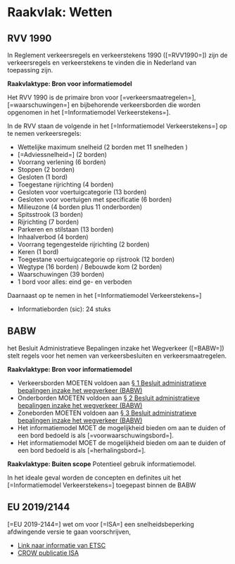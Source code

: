 # Raakvlak: Wetten


## RVV 1990
In Reglement verkeersregels en verkeerstekens 1990 ([=RVV1990=]) zijn de verkeersregels en verkeerstekens te vinden die in Nederland van toepassing zijn. 


**Raakvlaktype: Bron voor informatiemodel**

Het RVV 1990 is de primaire bron voor [=verkeersmaatregelen=], [=waarschuwingen=] en bijbehorende verkeersborden die worden opgenomen in het [=Informatiemodel Verkeerstekens=].

In de RVV staan de volgende in het [=Informatiemodel Verkeerstekens=] op te nemen verkeersregels:
* Wettelijke maximum snelheid (2 borden met 11 snelheden )
* [=Adviessnelheid=] (2 borden)
* Voorrang verlening (6 borden)
* Stoppen (2 borden)
* Gesloten (1 bord) 
* Toegestane rijrichting (4 borden)
* Gesloten voor voertuigcategorie (13 borden)
* Gesloten voor voertuigen met specificatie (6 borden)
* Milieuzone (4 borden plus 11 onderborden)
* Spitsstrook (3 borden)
* Rijrichting (7 borden)
* Parkeren en stilstaan (13 borden)
* Inhaalverbod (4 borden)
* Voorrang tegengestelde rijrichting (2 borden)
* Keren (1 bord)
* Toegestane voertuigcategorie op rijstrook (12 borden)
* Wegtype (16 borden) / Bebouwde kom (2 borden)
* Waarschuwingen (39 borden)
* 1 bord voor alles: eind ge- en verboden

Daarnaast op te nemen in het [=Informatiemodel Verkeerstekens=]
* Informatieborden (sic): 24 stuks


## BABW

het Besluit Administratieve Bepalingen inzake het Wegverkeer ([=BABW=]) stelt regels voor het nemen van verkeersbesluiten en verkeersmaatregelen.


**Raakvlaktype: Bron voor informatiemodel**

* Verkeersborden MOETEN voldoen aan [§ 1 Besluit administratieve bepalingen inzake het wegverkeer (BABW)](https://wetten.overheid.nl/jci1.3:c:BWBR0004826&hoofdstuk=II&paragraaf=1&z=2021-07-01&g=2021-07-01)
* Onderborden MOETEN voldoen aan [§ 2 Besluit administratieve bepalingen inzake het wegverkeer (BABW)](https://wetten.overheid.nl/jci1.3:c:BWBR0004826&hoofdstuk=II&paragraaf=2&z=2021-07-01&g=2021-07-01)
* Zoneborden MOETEN voldoen aan [§ 3 Besluit administratieve bepalingen inzake het wegverkeer (BABW)](https://wetten.overheid.nl/jci1.3:c:BWBR0004826&hoofdstuk=II&paragraaf=3&z=2021-07-01&g=2021-07-01)
* Het informatiemodel MOET de mogelijkheid bieden om aan te duiden of een bord bedoeld is als [=voorwaarschuwingsbord=].
* Het informatiemodel MOET de mogelijkheid bieden om aan te duiden of een bord bedoeld is als [=herhalingsbord=].


**Raakvlaktype: Buiten scope** Potentieel gebruik informatiemodel.

In het ideale geval worden de concepten en definites uit het [=Informatiemodel Verkeerstekens=] toegepast binnen de BABW


## EU 2019/2144

[=EU 2019-2144=] wet om voor [=ISA=] een snelheidsbeperking afdwingende versie te gaan voorschrijven,

* [Link naar informatie van ETSC](https://etsc.eu/intelligent-speed-assistance-isa/)
* [CROW publicatie ISA](https://www.crow.nl/kennis/bibliotheek-verkeer-en-vervoer/kennisdocumenten/handreiking-intelligente-snelheids-assistent-isa-v)